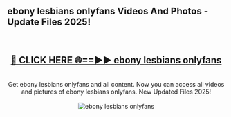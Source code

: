 <h2>ebony lesbians onlyfans Videos And Photos - Update Files 2025!</h2>
<br>
<div align="center">
<h2><a href="https://linkcuts.com/hfmhzwbr" rel="nofollow">🔴 CLICK HERE 🌐==►► ebony lesbians onlyfans</a></h2>
<br>
Get ebony lesbians onlyfans and all content. Now you can access all videos and pictures of ebony lesbians onlyfans. New Updated Files 2025!
<br>
<br>
<a href="https://linkcuts.com/hfmhzwbr" rel="nofollow" data-target="animated-image.originalLink"><img src="https://i.ibb.co.com/WyWwxjT/player-gif2.gif" alt="ebony lesbians onlyfans" style="max-width: 100%; display: inline-block;" data-target="animated-image.originalImage"></a>
</div>
<br>